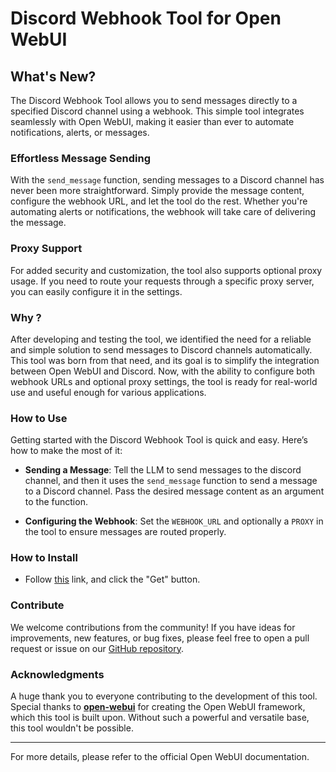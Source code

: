 # Discord Webhook Tool for Open WebUI

## **What's New?**

The Discord Webhook Tool allows you to send messages directly to a specified Discord channel using a webhook. This simple tool integrates seamlessly with Open WebUI, making it easier than ever to automate notifications, alerts, or messages.

### **Effortless Message Sending**

With the `send_message` function, sending messages to a Discord channel has never been more straightforward. Simply provide the message content, configure the webhook URL, and let the tool do the rest. Whether you're automating alerts or notifications, the webhook will take care of delivering the message.

### **Proxy Support**

For added security and customization, the tool also supports optional proxy usage. If you need to route your requests through a specific proxy server, you can easily configure it in the settings.

### **Why ?**

After developing and testing the tool, we identified the need for a reliable and simple solution to send messages to Discord channels automatically. This tool was born from that need, and its goal is to simplify the integration between Open WebUI and Discord. Now, with the ability to configure both webhook URLs and optional proxy settings, the tool is ready for real-world use and useful enough for various applications.

### **How to Use**

Getting started with the Discord Webhook Tool is quick and easy. Here’s how to make the most of it:

- **Sending a Message**: Tell the LLM to send messages to the discord channel, and then it uses the `send_message` function to send a message to a Discord channel. Pass the desired message content as an argument to the function.

- **Configuring the Webhook**: Set the `WEBHOOK_URL` and optionally a `PROXY` in the tool to ensure messages are routed properly.

### **How to Install**

- Follow [this](https://openwebui.com/t/discord-webhook) link, and click the "Get" button.

### **Contribute**

We welcome contributions from the community! If you have ideas for improvements, new features, or bug fixes, please feel free to open a pull request or issue on our [GitHub repository](https://github.com/soymh/open-webui-stuff).

### **Acknowledgments**

A huge thank you to everyone contributing to the development of this tool. Special thanks to **[open-webui](https://github.com/open-webui)** for creating the Open WebUI framework, which this tool is built upon. Without such a powerful and versatile base, this tool wouldn't be possible.

---

For more details, please refer to the official Open WebUI documentation.
